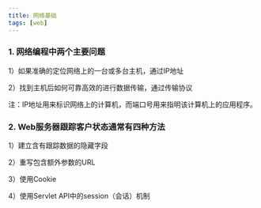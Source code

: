 ```yaml
---
title: 网络基础
tags: [web]
---
```


### 1. 网络编程中两个主要问题
1）如果准确的定位网络上的一台或多台主机，通过IP地址

2）找到主机后如何可靠高效的进行数据传输，通过传输协议

注：IP地址用来标识网络上的计算机，而端口号用来指明该计算机上的应用程序。

### 2. Web服务器跟踪客户状态通常有四种方法
1）建立含有跟踪数据的隐藏字段

2）重写包含额外参数的URL

3）使用Cookie

4）使用Servlet API中的session（会话）机制

